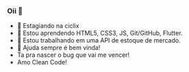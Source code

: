 ### Oii 👋



- 🔭 Estagiando na ciclix
- 🌱 Estou aprendendo HTML5, CSS3, JS, Git/GitHub, Flutter.
- 👯 Estou trabalhando em uma API de estoque de mercado.
- 🤔 Ajuda sempre é bem vinda!
- Ta pra nascer o bug que vai me vencer! 
- Amo Clean Code!

